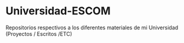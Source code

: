 # Universidad-ESCOM
Repositorios respectivos a los diferentes materiales de mi Universidad (Proyectos / Escritos /ETC)

